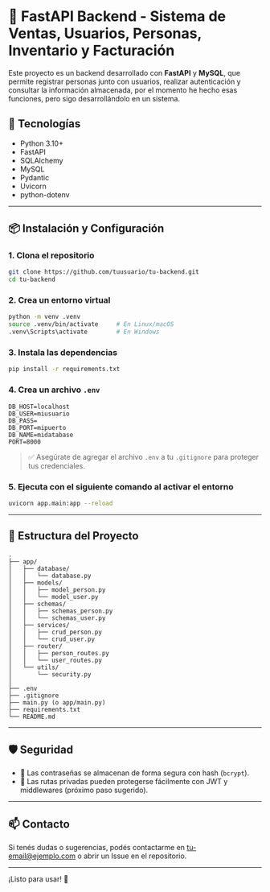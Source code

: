 # 🐍 FastAPI Backend - Sistema de Ventas, Usuarios, Personas, Inventario y Facturación

Este proyecto es un backend desarrollado con **FastAPI** y **MySQL**, que permite registrar personas junto con usuarios, realizar autenticación y consultar la información almacenada, por el momento he hecho esas funciones, pero sigo desarrollándolo en un sistema.

## 🚀 Tecnologías

- Python 3.10+
- FastAPI
- SQLAlchemy
- MySQL
- Pydantic
- Uvicorn
- python-dotenv

---

## 📦 Instalación y Configuración

### 1. Clona el repositorio
```bash
git clone https://github.com/tuusuario/tu-backend.git
cd tu-backend
```

### 2. Crea un entorno virtual
```bash
python -m venv .venv
source .venv/bin/activate     # En Linux/macOS
.venv\Scripts\activate        # En Windows
```

### 3. Instala las dependencias
```bash
pip install -r requirements.txt
```

### 4. Crea un archivo `.env`
```env
DB_HOST=localhost
DB_USER=miusuario
DB_PASS=
DB_PORT=mipuerto
DB_NAME=midatabase
PORT=8000
```

> ✅ Asegúrate de agregar el archivo `.env` a tu `.gitignore` para proteger tus credenciales.

### 5. Ejecuta con el siguiente comando al activar el entorno
```bash
uvicorn app.main:app --reload
```

---

## 📂 Estructura del Proyecto

```
.
├── app/
│   ├── database/
│   │   └── database.py
│   ├── models/
│   │   ├── model_person.py
│   │   └── model_user.py
│   ├── schemas/
│   │   ├── schemas_person.py
│   │   └── schemas_user.py
│   ├── services/
│   │   ├── crud_person.py
│   │   └── crud_user.py
│   ├── router/
│   │   ├── person_routes.py
│   │   └── user_routes.py
│   └── utils/
│       └── security.py
│
├── .env
├── .gitignore
├── main.py (o app/main.py)
├── requirements.txt
└── README.md
```

---

## 🛡️ Seguridad

- 🔐 Las contraseñas se almacenan de forma segura con hash (`bcrypt`).
- 📄 Las rutas privadas pueden protegerse fácilmente con JWT y middlewares (próximo paso sugerido).

---

## 📫 Contacto

Si tenés dudas o sugerencias, podés contactarme en [tu-email@ejemplo.com](mailto:tu-email@ejemplo.com) o abrir un Issue en el repositorio.

---

¡Listo para usar! 🚀
